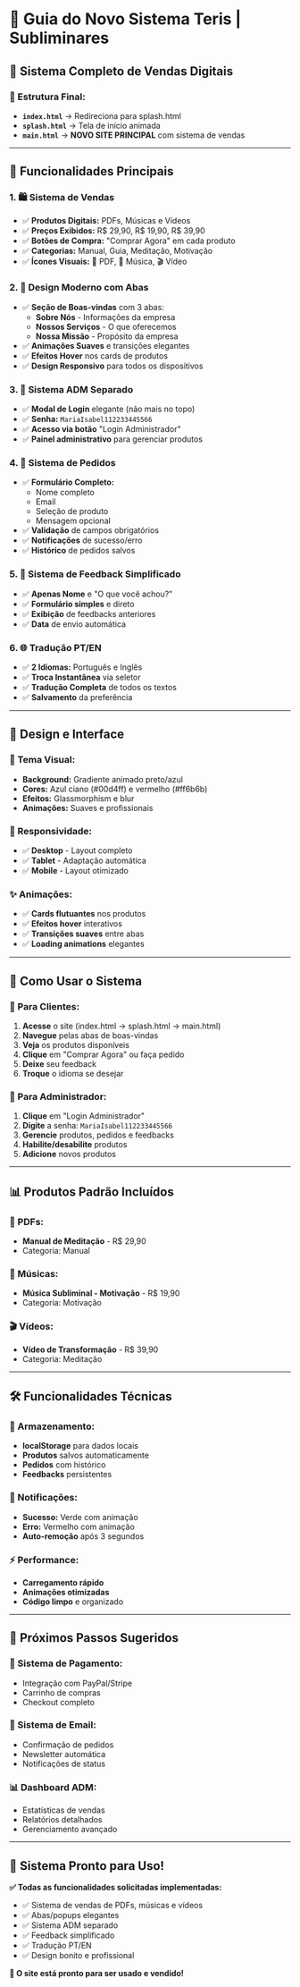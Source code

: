 # 🚀 Guia do Novo Sistema Teris | Subliminares

## 🎯 **Sistema Completo de Vendas Digitais**

### **📁 Estrutura Final:**
- **`index.html`** → Redireciona para splash.html
- **`splash.html`** → Tela de início animada
- **`main.html`** → **NOVO SITE PRINCIPAL** com sistema de vendas

---

## 🌟 **Funcionalidades Principais**

### **1. 🛍️ Sistema de Vendas**
- ✅ **Produtos Digitais:** PDFs, Músicas e Vídeos
- ✅ **Preços Exibidos:** R$ 29,90, R$ 19,90, R$ 39,90
- ✅ **Botões de Compra:** "Comprar Agora" em cada produto
- ✅ **Categorias:** Manual, Guia, Meditação, Motivação
- ✅ **Ícones Visuais:** 📄 PDF, 🎵 Música, 🎬 Vídeo

### **2. 🎨 Design Moderno com Abas**
- ✅ **Seção de Boas-vindas** com 3 abas:
  - **Sobre Nós** - Informações da empresa
  - **Nossos Serviços** - O que oferecemos
  - **Nossa Missão** - Propósito da empresa
- ✅ **Animações Suaves** e transições elegantes
- ✅ **Efeitos Hover** nos cards de produtos
- ✅ **Design Responsivo** para todos os dispositivos

### **3. 🔐 Sistema ADM Separado**
- ✅ **Modal de Login** elegante (não mais no topo)
- ✅ **Senha:** `MariaIsabel112233445566`
- ✅ **Acesso via botão** "Login Administrador"
- ✅ **Painel administrativo** para gerenciar produtos

### **4. 🛒 Sistema de Pedidos**
- ✅ **Formulário Completo:**
  - Nome completo
  - Email
  - Seleção de produto
  - Mensagem opcional
- ✅ **Validação** de campos obrigatórios
- ✅ **Notificações** de sucesso/erro
- ✅ **Histórico** de pedidos salvos

### **5. 💬 Sistema de Feedback Simplificado**
- ✅ **Apenas Nome** e "O que você achou?"
- ✅ **Formulário simples** e direto
- ✅ **Exibição** de feedbacks anteriores
- ✅ **Data** de envio automática

### **6. 🌐 Tradução PT/EN**
- ✅ **2 Idiomas:** Português e Inglês
- ✅ **Troca Instantânea** via seletor
- ✅ **Tradução Completa** de todos os textos
- ✅ **Salvamento** da preferência

---

## 🎨 **Design e Interface**

### **🎨 Tema Visual:**
- **Background:** Gradiente animado preto/azul
- **Cores:** Azul ciano (#00d4ff) e vermelho (#ff6b6b)
- **Efeitos:** Glassmorphism e blur
- **Animações:** Suaves e profissionais

### **📱 Responsividade:**
- ✅ **Desktop** - Layout completo
- ✅ **Tablet** - Adaptação automática
- ✅ **Mobile** - Layout otimizado

### **✨ Animações:**
- ✅ **Cards flutuantes** nos produtos
- ✅ **Efeitos hover** interativos
- ✅ **Transições suaves** entre abas
- ✅ **Loading animations** elegantes

---

## 🔧 **Como Usar o Sistema**

### **👤 Para Clientes:**
1. **Acesse** o site (index.html → splash.html → main.html)
2. **Navegue** pelas abas de boas-vindas
3. **Veja** os produtos disponíveis
4. **Clique** em "Comprar Agora" ou faça pedido
5. **Deixe** seu feedback
6. **Troque** o idioma se desejar

### **🔐 Para Administrador:**
1. **Clique** em "Login Administrador"
2. **Digite** a senha: `MariaIsabel112233445566`
3. **Gerencie** produtos, pedidos e feedbacks
4. **Habilite/desabilite** produtos
5. **Adicione** novos produtos

---

## 📊 **Produtos Padrão Incluídos**

### **📄 PDFs:**
- **Manual de Meditação** - R$ 29,90
- Categoria: Manual

### **🎵 Músicas:**
- **Música Subliminal - Motivação** - R$ 19,90
- Categoria: Motivação

### **🎬 Vídeos:**
- **Vídeo de Transformação** - R$ 39,90
- Categoria: Meditação

---

## 🛠️ **Funcionalidades Técnicas**

### **💾 Armazenamento:**
- **localStorage** para dados locais
- **Produtos** salvos automaticamente
- **Pedidos** com histórico
- **Feedbacks** persistentes

### **🔔 Notificações:**
- **Sucesso:** Verde com animação
- **Erro:** Vermelho com animação
- **Auto-remoção** após 3 segundos

### **⚡ Performance:**
- **Carregamento rápido**
- **Animações otimizadas**
- **Código limpo** e organizado

---

## 🎯 **Próximos Passos Sugeridos**

### **🛒 Sistema de Pagamento:**
- Integração com PayPal/Stripe
- Carrinho de compras
- Checkout completo

### **📧 Sistema de Email:**
- Confirmação de pedidos
- Newsletter automática
- Notificações de status

### **📊 Dashboard ADM:**
- Estatísticas de vendas
- Relatórios detalhados
- Gerenciamento avançado

---

## 🎉 **Sistema Pronto para Uso!**

**✅ Todas as funcionalidades solicitadas implementadas:**
- ✅ Sistema de vendas de PDFs, músicas e vídeos
- ✅ Abas/popups elegantes
- ✅ Sistema ADM separado
- ✅ Feedback simplificado
- ✅ Tradução PT/EN
- ✅ Design bonito e profissional

**🚀 O site está pronto para ser usado e vendido!**



